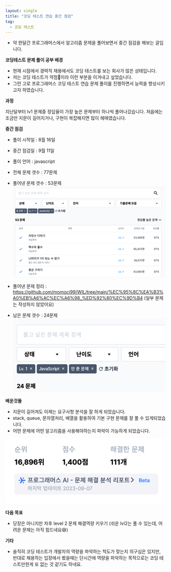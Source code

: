 ```yaml
---
layout: single
title: "코딩 테스트 연습 중간 점검"
tag:
  - 코딩 테스트
---
```


- 약 한달간 프로그래머스에서 알고리즘 문제을 풀어보면서 중간 점검을 해보는 글입니다.

**코딩테스트 문제 풀이 공부 배경**

- 현재 시점에서 경력직 채용에서도 코딩 테스트를 보는 회사가 많은 상태입니다.
- 저는 코딩 테스트가 약점🥵이라 이런 부분을 이겨내고 싶었습니다.
- 그런 고로 프로그래머스 코딩 테스트 연습 문제 풀이를 진행하면서 능력을 향상시키고자 하였습니다.

**과정**

지난달부터 lv1 문제중 정답율이 가장 높은 문제부터 하나씩 풀어나갔습니다. 처음에는 조금만 지문이 길어지거나, 구현이 복잡해지면 많이 헤매였습니다.

**중간 점검**

- 풀이 시작일 : 8월 16일
- 중간 점검일 : 9월 11일
- 풀이 언어 : javascript
- 전체 문제 갯수 : 77문제
- 풀어낸 문제 갯수 : 53문제
  ![Untitled](https://github.com/momoci99/momoci99.github.io/blob/master/assets/img/2023-09-11-ProblemSolvingLv1Review/img1.png?raw=true)

- 풀어낸 문제 정리 : https://github.com/momoci99/WIL/tree/main/%EC%95%8C%EA%B3%A0%EB%A6%AC%EC%A6%98_%ED%92%80%EC%9D%B4 (일부 문제는 작성하지 않았어요)

- 남은 문제 갯수 : 24문제
  ![Untitled](https://github.com/momoci99/momoci99.github.io/blob/master/assets/img/2023-09-11-ProblemSolvingLv1Review/img2.png?raw=true)

**배운것들**

- 지문이 길어져도 이제는 요구사항 분석을 잘 하게 되었습니다.
- stack, queue, 문자열처리, 배열을 활용하여 기본 구현 문제를 잘 풀 수 있게되었습니다.
- 어떤 문제에 어떤 알고리즘을 사용해야하는지 파악이 가능하게 되었습니다.

![Untitled](https://github.com/momoci99/momoci99.github.io/blob/master/assets/img/2023-09-11-ProblemSolvingLv1Review/img3.png?raw=true)

**다음 목표**

- 당장은 아니지만 차후 level 2 문제 해결역량 키우기 (쉬운 lvl2는 풀 수 있는데, 어려운 문제는 아직 힘드네요😅)

**기타**

- 솔직히 코딩 테스트가 개발자의 역량을 파악하는 척도가 맞는지 의구심은 있지만, 반대로 채용하는 입장에서 봤을때는 단시간에 역량을 파악하는 목적으로는 코딩 테스트만한게 또 없는 것 같기도 하네요.
